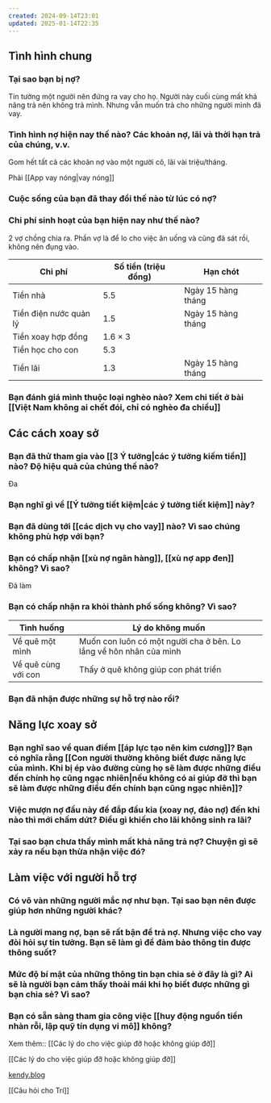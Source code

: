 ```yaml
---
created: 2024-09-14T23:01
updated: 2025-01-14T22:35
---
```

## Tình hình chung
### Tại sao bạn bị nợ? 
Tin tưởng một người nên đứng ra vay cho họ. Người này cuối cùng mất khả năng trả nên không trả mình. Nhưng vẫn muốn trả cho những người mình đã vay.

### Tình hình nợ hiện nay thế nào? Các khoản nợ, lãi và thời hạn trả của chúng, v.v.
Gom hết tất cả các khoản nợ vào một người cô, lãi vài triệu/tháng. 

Phải [[App vay nóng|vay nóng]]

### Cuộc sống của bạn đã thay đổi thế nào từ lúc có nợ?
### Chi phí sinh hoạt của bạn hiện nay như thế nào?
2 vợ chồng chia ra. Phần vợ là để lo cho việc ăn uống và cũng đã sát rồi, không nên đụng vào.

| Chi phí                | Số tiền (triệu đồng) | Hạn chót           |
| ---------------------- | -------------------- | ------------------ |
| Tiền nhà               | 5.5                  | Ngày 15 hàng tháng |
| Tiền điện nước quản lý | 1.5                  | Ngày 15 hàng tháng |
| Tiền xoay hợp đồng     | 1.6 × 3              |                    |
| Tiền học cho con       | 5.3                  |                    |
| Tiền lãi               | 1.3                  | Ngày 15 hàng tháng |

### Bạn đánh giá mình thuộc loại nghèo nào? Xem chi tiết ở bài [[Việt Nam không ai chết đói, chỉ có nghèo đa chiều]]

## Các cách xoay sở
### Bạn đã thử tham gia vào [[3 Ý tưởng|các ý tưởng kiếm tiền]] nào? Độ hiệu quả của chúng thế nào?
Đa
### Bạn nghĩ gì về [[Ý tưởng tiết kiệm|các ý tưởng tiết kiệm]] này?
### Bạn đã dùng tới [[các dịch vụ cho vay]] nào? Vì sao chúng không phù hợp với bạn?
### Bạn có chấp nhận [[xù nợ ngân hàng]], [[xù nợ app đen]] không? Vì sao?
Đã làm

### Bạn có chấp nhận ra khỏi thành phố sống không? Vì sao?
| Tình huống          | Lý do không muốn                                                   |
| ------------------- | ------------------------------------------------------------------ |
| Về quê một mình     | Muốn con luôn có một người cha ở bên. Lo lắng về hôn nhân của mình |
| Về quê cùng với con | Thấy ở quê không giúp con phát triển                               |


### Bạn đã nhận được những sự hỗ trợ nào rồi?

## Năng lực xoay sở
### Bạn nghĩ sao về quan điểm [[áp lực tạo nên kim cương]]? Bạn có nghĩa rằng [[Con người thường không biết được năng lực của mình. Khi bị ép vào đường cùng họ sẽ làm được những điều đến chính họ cũng ngạc nhiên|nếu không có ai giúp đỡ thì bạn sẽ làm được những điều đến chính bạn cũng ngạc nhiên]]?
### Việc mượn nợ đầu này để đắp đầu kia (xoay nợ, đảo nợ) đến khi nào thì mới chấm dứt? Điều gì khiến cho lãi không sinh ra lãi?
### Tại sao bạn chưa thấy mình mất khả năng trả nợ? Chuyện gì sẽ xảy ra nếu bạn thừa nhận việc đó?

## Làm việc với người hỗ trợ
### Có vô vàn những người mắc nợ như bạn. Tại sao bạn nên được giúp hơn những người khác?
### Là người mang nợ, bạn sẽ rất bận để trả nợ. Nhưng việc cho vay đòi hỏi sự tin tưởng. Bạn sẽ làm gì để đảm bảo thông tin được thông suốt?
### Mức độ bí mật của những thông tin bạn chia sẻ ở đây là gì? Ai sẽ là người bạn cảm thấy thoải mái khi họ biết được những gì bạn chia sẻ? Vì sao?
### Bạn có sẵn sàng tham gia công việc [[huy động nguồn tiền nhàn rỗi, lập quỹ tín dụng vi mô]] không?

Xem thêm:: [[Các lý do cho việc giúp đỡ hoặc không giúp đỡ]]

[[Các lý do cho việc giúp đỡ hoặc không giúp đỡ]]


[kendy.blog](https://dohangminhtri.com/)

[[Câu hỏi cho Trí]]